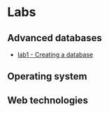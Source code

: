 # Labs

## Advanced databases

* [lab1 - Creating a database](db/db-lab1.md)


## Operating system

## Web technologies
